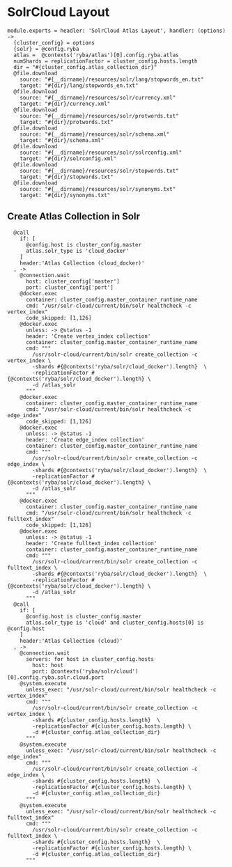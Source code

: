 
# SolrCloud Layout

    module.exports = headler: 'SolrCloud Atlas Layout', handler: (options) ->
      {cluster_config} = options
      {solr} = @config.ryba
      atlas =  @contexts('ryba/atlas')[0].config.ryba.atlas
      numShards = replicationFactor = cluster_config.hosts.length
      dir = "#{cluster_config.atlas_collection_dir}"
      @file.download
        source: "#{__dirname}/resources/solr/lang/stopwords_en.txt"
        target: "#{dir}/lang/stopwords_en.txt"
      @file.download
        source: "#{__dirname}/resources/solr/currency.xml"
        target: "#{dir}/currency.xml"
      @file.download
        source: "#{__dirname}/resources/solr/protwords.txt"
        target: "#{dir}/protwords.txt"
      @file.download
        source: "#{__dirname}/resources/solr/schema.xml"
        target: "#{dir}/schema.xml"
      @file.download
        source: "#{__dirname}/resources/solr/solrconfig.xml"
        target: "#{dir}/solrconfig.xml"
      @file.download
        source: "#{__dirname}/resources/solr/stopwords.txt"
        target: "#{dir}/stopwords.txt"
      @file.download
        source: "#{__dirname}/resources/solr/synonyms.txt"
        target: "#{dir}/synonyms.txt"

## Create Atlas Collection in Solr

      @call
        if: [
          @config.host is cluster_config.master
          atlas.solr_type is 'cloud_docker'
        ]
        header:'Atlas Collection (cloud_docker)'
      , ->
        @connection.wait
          host: cluster_config['master']
          port: cluster_config['port']
        @docker.exec
          container: cluster_config.master_container_runtime_name
          cmd: "/usr/solr-cloud/current/bin/solr healthcheck -c vertex_index"
          code_skipped: [1,126]
        @docker.exec
          unless: -> @status -1
          header: 'Create vertex_index collection'
          container: cluster_config.master_container_runtime_name
          cmd: """
            /usr/solr-cloud/current/bin/solr create_collection -c vertex_index \
            -shards #{@contexts('ryba/solr/cloud_docker').length}  \
            -replicationFactor #{@contexts('ryba/solr/cloud_docker').length} \
            -d /atlas_solr
          """
        @docker.exec
          container: cluster_config.master_container_runtime_name
          cmd: "/usr/solr-cloud/current/bin/solr healthcheck -c edge_index"
          code_skipped: [1,126]
        @docker.exec
          unless: -> @status -1
          header: 'Create edge_index collection'
          container: cluster_config.master_container_runtime_name
          cmd: """
            /usr/solr-cloud/current/bin/solr create_collection -c edge_index \
            -shards #{@contexts('ryba/solr/cloud_docker').length}  \
            -replicationFactor #{@contexts('ryba/solr/cloud_docker').length} \
            -d /atlas_solr
          """
        @docker.exec
          container: cluster_config.master_container_runtime_name
          cmd: "/usr/solr-cloud/current/bin/solr healthcheck -c fulltext_index"
          code_skipped: [1,126]
        @docker.exec
          unless: -> @status -1
          header: 'Create fulltext_index collection'
          container: cluster_config.master_container_runtime_name
          cmd: """
            /usr/solr-cloud/current/bin/solr create_collection -c fulltext_index \
            -shards #{@contexts('ryba/solr/cloud_docker').length}  \
            -replicationFactor #{@contexts('ryba/solr/cloud_docker').length} \
            -d /atlas_solr
          """
      @call
        if: [
          @config.host is cluster_config.master
          atlas.solr_type is 'cloud' and cluster_config.hosts[0] is @config.host
        ]
        header:'Atlas Collection (cloud)'
      , ->
        @connection.wait
          servers: for host in cluster_config.hosts
            host: host
            port: @contexts('ryba/solr/cloud')[0].config.ryba.solr.cloud.port
        @system.execute
          unless_exec: "/usr/solr-cloud/current/bin/solr healthcheck -c vertex_index"
          cmd: """
            /usr/solr-cloud/current/bin/solr create_collection -c vertex_index \
            -shards #{cluster_config.hosts.length}  \
            -replicationFactor #{cluster_config.hosts.length} \
            -d #{cluster_config.atlas_collection_dir}
          """
        @system.execute
          unless_exec: "/usr/solr-cloud/current/bin/solr healthcheck -c edge_index"
          cmd: """
            /usr/solr-cloud/current/bin/solr create_collection -c edge_index \
            -shards #{cluster_config.hosts.length}  \
            -replicationFactor #{cluster_config.hosts.length} \
            -d #{cluster_config.atlas_collection_dir}
          """
        @system.execute
          unless_exec: "/usr/solr-cloud/current/bin/solr healthcheck -c fulltext_index"
          cmd: """
            /usr/solr-cloud/current/bin/solr create_collection -c fulltext_index \
            -shards #{cluster_config.hosts.length}  \
            -replicationFactor #{cluster_config.hosts.length} \
            -d #{cluster_config.atlas_collection_dir}
          """
